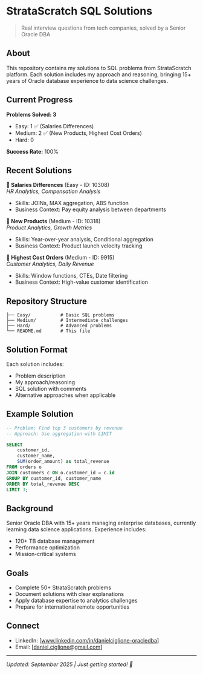 # StrataScratch SQL Solutions 

> Real interview questions from tech companies, solved by a Senior Oracle DBA

## About

This repository contains my solutions to SQL problems from StrataScratch platform. Each solution includes my approach and reasoning, bringing 15+ years of Oracle database experience to data science challenges.

## Current Progress

**Problems Solved: 3**
- Easy: 1 ✅ (Salaries Differences)
- Medium: 2 ✅ (New Products, Highest Cost Orders)
- Hard: 0

**Success Rate:** 100%

## Recent Solutions

**🔹 Salaries Differences** (Easy - ID: 10308)  
*HR Analytics, Compensation Analysis*  
- Skills: JOINs, MAX aggregation, ABS function
- Business Context: Pay equity analysis between departments

**🔹 New Products** (Medium - ID: 10318)  
*Product Analytics, Growth Metrics*  
- Skills: Year-over-year analysis, Conditional aggregation  
- Business Context: Product launch velocity tracking

**🔹 Highest Cost Orders** (Medium - ID: 9915)  
*Customer Analytics, Daily Revenue*  
- Skills: Window functions, CTEs, Date filtering
- Business Context: High-value customer identification

## Repository Structure

```
├── Easy/           # Basic SQL problems
├── Medium/         # Intermediate challenges  
├── Hard/           # Advanced problems
└── README.md       # This file
```

## Solution Format

Each solution includes:
- Problem description
- My approach/reasoning
- SQL solution with comments
- Alternative approaches when applicable

## Example Solution

```sql
-- Problem: Find top 3 customers by revenue
-- Approach: Use aggregation with LIMIT

SELECT 
    customer_id,
    customer_name,
    SUM(order_amount) as total_revenue
FROM orders o
JOIN customers c ON o.customer_id = c.id
GROUP BY customer_id, customer_name
ORDER BY total_revenue DESC
LIMIT 3;
```

## Background

Senior Oracle DBA with 15+ years managing enterprise databases, currently learning data science applications. Experience includes:
- 120+ TB database management
- Performance optimization
- Mission-critical systems

## Goals

- Complete 50+ StrataScratch problems
- Document solutions with clear explanations
- Apply database expertise to analytics challenges
- Prepare for international remote opportunities

## Connect

- LinkedIn: [www.linkedin.com/in/danielciglione-oracledba]
- Email: [daniel.ciglione@gmail.com]

---

*Updated: September 2025 | Just getting started! 🚀*
